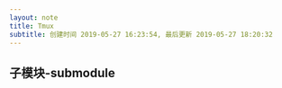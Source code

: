 ```yaml
---
layout: note
title: Tmux
subtitle: 创建时间 2019-05-27 16:23:54, 最后更新 2019-05-27 18:20:32
---
```


## 子模块-submodule

